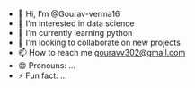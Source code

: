 - 👋 Hi, I’m @Gourav-verma16
- 👀 I’m interested in data science
- 🌱 I’m currently learning python 
- 💞️ I’m looking to collaborate on new projects
- 📫 How to reach me gouravv302@gmail.com
- 😄 Pronouns: ...
- ⚡ Fun fact: ...

<!---
Gourav-verma16/Gourav-verma16 is a ✨ special ✨ repository because its `README.md` (this file) appears on your GitHub profile.
You can click the Preview link to take a look at your changes.
--->
